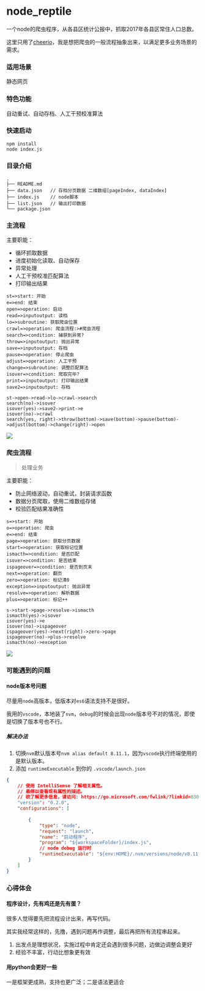 # node_reptile
一个node的爬虫程序，从各县区统计公报中，抓取2017年各县区常住人口总数。

这里只用了[cheerio](https://github.com/cheeriojs/cheerio)，我是想把爬虫的一般流程抽象出来，以满足更多业务场景的需求。

### 适用场景

静态网页

### 特色功能

自动重试、自动存档、人工干预校准算法

### 快速启动

```shell
npm install
node index.js
```

### 目录介绍

```
.
├── README.md
├── data.json	// 存档分页数据 二维数组[pageIndex, dataIndex]
├── index.js	// node脚本
├── list.json	// 输出打印数据
└── package.json
```

### 主流程

主要职能：

- 循环抓取数据
- 进度初始化读取、自动保存
- 异常处理
- 人工干预校准匹配算法
- 打印输出结果

```flow
st=>start: 开始
e=>end: 结束
open=>operation: 启动
read=>inputoutput: 读档
lo=>subroutine: 获取爬虫位置
crawl=>operation: 爬虫流程:>#爬虫流程
search=>condition: 捕获到异常?
throw=>inputoutput: 抛出异常
save=>inputoutput: 存档
pause=>operation: 停止爬虫
adjust=>operation: 人工干预
change=>subroutine: 调整匹配算法
isover=>condition: 爬取完毕?
print=>inputoutput: 打印输出结果
save2=>inputoutput: 存档

st->open->read->lo->crawl->search
search(no)->isover
isover(yes)->save2->print->e
isover(no)->crawl
search(yes, right)->throw(bottom)->save(bottom)->pause(bottom)->adjust(bottom)->change(right)->open

```

![](./WX20190107-191605@2x.png)

### 爬虫流程

> 处理业务

主要职能：

- 防止网络波动，自动重试，封装请求函数
- 数据分页爬取，使用二维数组存储
- 校验匹配结果准确性

```flow
s=>start: 开始
o=>operation: 爬虫
e=>end: 结束
page=>operation: 获取分页数据
start=>operation: 获取标记位置
ismacth=>condition: 是否匹配
isover=>condition: 是否结束
ispageover=>condition: 是否到页末
next=>operation: 翻页
zero=>operation: 标记清0
exception=>inputoutput: 抛出异常
resolve=>operation: 解析数据
plus=>operation: 标记++

s->start->page->resolve->ismacth
ismacth(yes)->isover
isover(yes)->e
isover(no)->ispageover
ispageover(yes)->next(right)->zero->page
ispageover(no)->plus->resolve
ismacth(no)->exception
```

![](./20190107191405.png)

### 可能遇到的问题

#### node版本号问题

尽量用`node`高版本，低版本对`es6`语法支持不是很好。

我用的`vscode`，本地装了`nvm`，`debug`的时候会出现`node`版本号不对的情况，即使是切换了版本号也不行。

##### 解决办法

1. 切换`nvm`默认版本号`nvm alias default 8.11.1`，因为`vscode`执行终端使用的是默认版本。
2. 添加 `runtimeExecutable` 到你的 `.vscode/launch.json` 

```json
{
    // 使用 IntelliSense 了解相关属性。 
    // 悬停以查看现有属性的描述。
    // 欲了解更多信息，请访问: https://go.microsoft.com/fwlink/?linkid=830387
    "version": "0.2.0",
    "configurations": [
        
        {
            "type": "node",
            "request": "launch",
            "name": "启动程序",
            "program": "${workspaceFolder}/index.js",
            // node debug 运行时
            "runtimeExecutable": "${env:HOME}/.nvm/versions/node/v8.11.1/bin/node" 
        }
    ]
}
```

### 心得体会

#### 程序设计，先有鸡还是先有蛋？

很多人觉得要先把流程设计出来，再写代码。

其实我经常这样的，先撸，遇到问题再作调整，最后再把所有流程串起来。

1. 出发点是理想状况，实施过程中肯定还会遇到很多问题，边做边调整会更好
2. 经验不丰富，行动比想象更有效

#### 用python会更好一些

一是框架更成熟，支持也更广泛；二是语法更适合